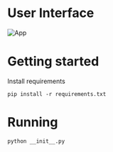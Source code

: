 # User Interface

![App](https://user-images.githubusercontent.com/57874746/221693433-4963c379-c331-4cca-a272-19c5d0cb453b.png)


# Getting started

Install requirements

```pip install -r requirements.txt```


# Running

```python __init__.py```
